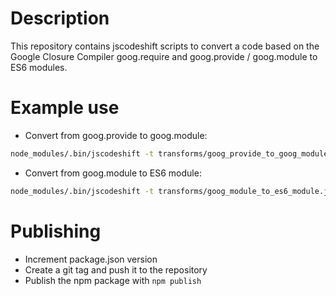 # Description

This repository contains jscodeshift scripts to convert a code based on the
Google Closure Compiler goog.require and goog.provide / goog.module to ES6
modules.

# Example use

- Convert from goog.provide to goog.module:

```bash
node_modules/.bin/jscodeshift -t transforms/goog_provide_to_goog_module.js ~/dev/suisseapline/ui/suissealpine/static/js/  ~/dev/suisseapline/ui/suissealpine/static/modules/ --ignore-pattern goog --skip-requires goog,ol,ngeo
```

- Convert from goog.module to ES6 module:

```bash
node_modules/.bin/jscodeshift -t transforms/goog_module_to_es6_module.js ~/dev/suisseapline/ui/suissealpine/static/js/  ~/dev/suisseapline/ui/suissealpine/static/modules/
```

# Publishing

- Increment package.json version
- Create a git tag and push it to the repository
- Publish the npm package with `npm publish`
